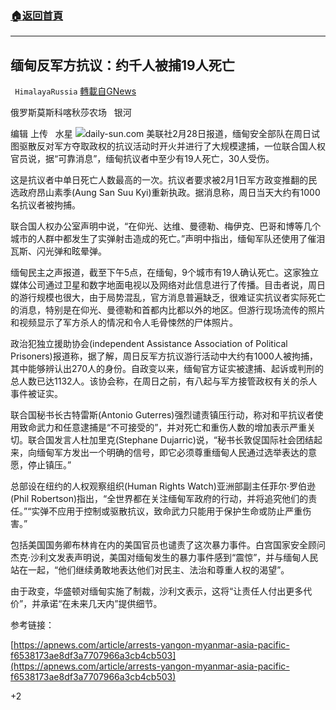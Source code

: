 ###  [:house:返回首頁](https://github.com/ourhimalayas/txt)
---

## 缅甸反军方抗议：约千人被捕19人死亡
` HimalayaRussia` [轉載自GNews](https://gnews.org/zh-hans/941036/)

俄罗斯莫斯科喀秋莎农场   银河

编辑 上传   水星
![]()![](https://gnews.org/wp-content/uploads/2021/03/M.jpg)daily-sun.com
美联社2月28日报道，缅甸安全部队在周日试图驱散反对军方夺取政权的抗议活动时开火并进行了大规模逮捕，一位联合国人权官员说，据“可靠消息”，缅甸抗议者中至少有19人死亡，30人受伤。

这是抗议者中单日死亡人数最高的一次。抗议者要求被2月1日军方政变推翻的民选政府昂山素季(Aung San Suu Kyi)重新执政。据消息称，周日当天大约有1000名抗议者被拘捕。

联合国人权办公室声明中说，“在仰光、达维、曼德勒、梅伊克、巴哥和博等几个城市的人群中都发生了实弹射击造成的死亡。”声明中指出，缅甸军队还使用了催泪瓦斯、闪光弹和眩晕弹。

缅甸民主之声报道，截至下午5点，在缅甸，9个城市有19人确认死亡。这家独立媒体公司通过卫星和数字地面电视以及网络对此信息进行了传播。目击者说，周日的游行规模也很大，由于局势混乱，官方消息普遍缺乏，很难证实抗议者实际死亡的消息，特别是在仰光、曼德勒和首都内比都以外的地区。但游行现场流传的照片和视频显示了军方杀人的情况和令人毛骨悚然的尸体照片。

政治犯独立援助协会(independent Assistance Association of Political Prisoners)报道称，据了解，周日反军方抗议游行活动中大约有1000人被拘捕，其中能够辨认出270人的身份。自政变以来，缅甸官方证实被逮捕、起诉或判刑的总人数已达1132人。该协会称，在周日之前，有八起与军方接管政权有关的杀人事件被证实。

联合国秘书长古特雷斯(Antonio Guterres)强烈谴责镇压行动，称对和平抗议者使用致命武力和任意逮捕是“不可接受的”，并对死亡和重伤人数的增加表示严重关切。联合国发言人杜加里克(Stephane Dujarric)说，“秘书长敦促国际社会团结起来，向缅甸军方发出一个明确的信号，即它必须尊重缅甸人民通过选举表达的意愿，停止镇压。”

总部设在纽约的人权观察组织(Human Rights Watch)亚洲部副主任菲尔·罗伯逊(Phil Robertson)指出，“全世界都在关注缅甸军政府的行动，并将追究他们的责任。”“实弹不应用于控制或驱散抗议，致命武力只能用于保护生命或防止严重伤害。”

包括美国国务卿布林肯在内的美国官员也谴责了这次暴力事件。白宫国家安全顾问杰克·沙利文发表声明说，美国对缅甸发生的暴力事件感到“震惊”，并与缅甸人民站在一起，“他们继续勇敢地表达他们对民主、法治和尊重人权的渴望”。

由于政变，华盛顿对缅甸实施了制裁，沙利文表示，这将“让责任人付出更多代价”，并承诺“在未来几天内”提供细节。

参考链接：

[https://apnews.com/article/arrests-yangon-myanmar-asia-pacific-f6538173ae8df3a7707966a3cb4cb503](https://apnews.com/article/arrests-yangon-myanmar-asia-pacific-f6538173ae8df3a7707966a3cb4cb503)

+2
